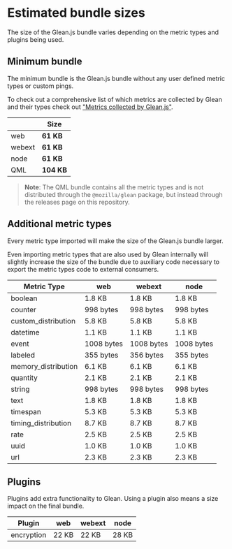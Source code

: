 # Estimated bundle sizes

The size of the Glean.js bundle varies depending on the metric types and plugins being used.

## Minimum bundle

The minimum bundle is the Glean.js bundle without any user defined metric types or custom pings.

To check out a comprehensive list of which metrics are collected by Glean and their types check out
["Metrics collected by Glean.js"](https://github.com/mozilla/glean.js/blob/main/docs/reference/metrics.md).

<!-- ! -->
|| Size |
|--|--|
|web|**61 KB**|
|webext|**61 KB**|
|node|**61 KB**|
|QML|**104 KB**|
<!-- ! -->

> **Note**: The QML bundle contains all the metric types and is not distributed through the
> `@mozilla/glean` package, but instead through the releases page on this repository.

## Additional metric types

Every metric type imported will make the size of the Glean.js bundle larger.

Even importing metric types that are also used by Glean internally will slightly increase
the size of the bundle due to auxiliary code necessary to export the metric types code
to external consumers.

<!-- ! -->
|Metric Type| web|webext|node|
|--|--|--|--|
|boolean|1.8 KB |1.8 KB |1.8 KB |
|counter|998 bytes |998 bytes |998 bytes |
|custom_distribution|5.8 KB |5.8 KB |5.8 KB |
|datetime|1.1 KB |1.1 KB |1.1 KB |
|event|1008 bytes |1008 bytes |1008 bytes |
|labeled|355 bytes |356 bytes |355 bytes |
|memory_distribution|6.1 KB |6.1 KB |6.1 KB |
|quantity|2.1 KB |2.1 KB |2.1 KB |
|string|998 bytes |998 bytes |998 bytes |
|text|1.8 KB |1.8 KB |1.8 KB |
|timespan|5.3 KB |5.3 KB |5.3 KB |
|timing_distribution|8.7 KB |8.7 KB |8.7 KB |
|rate|2.5 KB |2.5 KB |2.5 KB |
|uuid|1.0 KB |1.0 KB |1.0 KB |
|url|2.3 KB |2.3 KB |2.3 KB |
<!-- ! -->

## Plugins

Plugins add extra functionality to Glean.
Using a plugin also means a size impact on the final bundle.

<!-- ! -->
|Plugin| web|webext|node|
|--|--|--|--|
|encryption|22 KB |22 KB |28 KB |
<!-- ! -->
